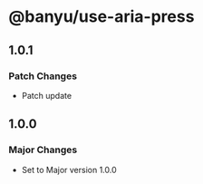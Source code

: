 # @banyu/use-aria-press

## 1.0.1

### Patch Changes

- Patch update

## 1.0.0

### Major Changes

- Set to Major version 1.0.0
